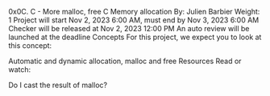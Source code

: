 0x0C. C - More malloc, free
C
Memory allocation
 By: Julien Barbier
 Weight: 1
 Project will start Nov 2, 2023 6:00 AM, must end by Nov 3, 2023 6:00 AM
 Checker will be released at Nov 2, 2023 12:00 PM
 An auto review will be launched at the deadline
Concepts
For this project, we expect you to look at this concept:

Automatic and dynamic allocation, malloc and free
Resources
Read or watch:

Do I cast the result of malloc?
